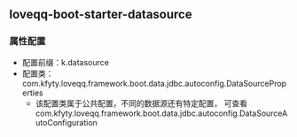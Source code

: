 ## loveqq-boot-starter-datasource

### 属性配置
* 配置前缀：k.datasource
* 配置类：com.kfyty.loveqq.framework.boot.data.jdbc.autoconfig.DataSourceProperties
  * 该配置类属于公共配置，不同的数据源还有特定配置，
    可查看 com.kfyty.loveqq.framework.boot.data.jdbc.autoconfig.DataSourceAutoConfiguration